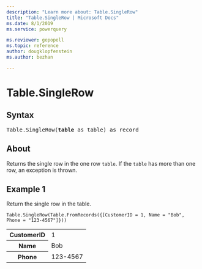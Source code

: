 ```yaml
---
description: "Learn more about: Table.SingleRow"
title: "Table.SingleRow | Microsoft Docs"
ms.date: 8/1/2019
ms.service: powerquery

ms.reviewer: gepopell
ms.topic: reference
author: dougklopfenstein
ms.author: bezhan

---
```

# Table.SingleRow

## Syntax

<pre>
Table.SingleRow(<b>table</b> as table) as record  
</pre> 
  
## About  
Returns the single row in the one row `table`. If the `table` has more than one row, an exception is thrown.

## Example 1
Return the single row in the table.

```powerquery-m
Table.SingleRow(Table.FromRecords({[CustomerID = 1, Name = "Bob", Phone = "123-4567"]}))
```

<table> <tr> <th>CustomerID</th> <td>1</td> </tr> <tr> <th>Name</th> <td>Bob</td> </tr> <tr> <th>Phone</th> <td>123-4567</td> </tr> </table>

